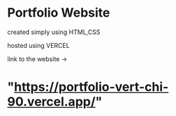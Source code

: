 # Portfolio Website

created simply using HTML,CSS

hosted using VERCEL

link to the website ->  
# "https://portfolio-vert-chi-90.vercel.app/"